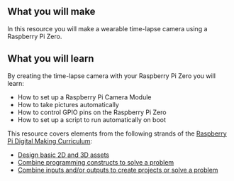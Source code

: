 ## What you will make
In this resource you will make a wearable time-lapse camera using a Raspberry Pi Zero.

## What you will learn
By creating the time-lapse camera with your Raspberry Pi Zero you will learn:

- How to set up a Raspberry Pi Camera Module
- How to take pictures automatically
- How to control GPIO pins on the Raspberry Pi Zero
- How to set up a script to run automatically on boot

This resource covers elements from the following strands of the [Raspberry Pi Digital Making Curriculum](https://www.raspberrypi.org/curriculum/):

- [Design basic 2D and 3D assets](https://www.raspberrypi.org/curriculum/design/creator)
- [Combine programming constructs to solve a problem](https://www.raspberrypi.org/curriculum/programming/builder)
- [Combine inputs and/or outputs to create projects or solve a problem](https://www.raspberrypi.org/curriculum/physical-computing/builder)

